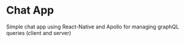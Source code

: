 # Chat App

Simple chat app using React-Native and Apollo for managing graphQL queries (client and server)
